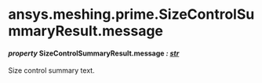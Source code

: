 # ansys.meshing.prime.SizeControlSummaryResult.message



#### *property* SizeControlSummaryResult.message *: [str](https://docs.python.org/3.11/library/stdtypes.html#str)*

Size control summary text.

<!-- !! processed by numpydoc !! -->
